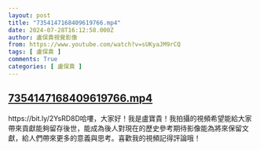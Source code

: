 ```yaml
---
layout: post
title: "7354147168409619766.mp4"
date: 2024-07-28T16:12:58.000Z
author: 盧保貴視覺影像
from: https://www.youtube.com/watch?v=sUKyaJM9rCQ
tags: [ 盧保貴 ]
comments: True
categories: [ 盧保貴 ]
---
```

<!--1722183178000-->
[7354147168409619766.mp4](https://www.youtube.com/watch?v=sUKyaJM9rCQ)
------

<div>
https://bit.ly/2YsRD8D哈嘍，大家好！我是盧寶貴！我拍攝的視頻希望能給大家帶來貢獻能夠留存後世，能成為後人對現在的歷史參考期待影像能為將來保留文獻，給人們帶來更多的意義與思考。喜歡我的視頻記得評論哦！
</div>
